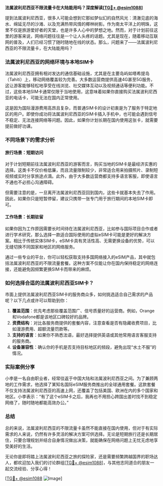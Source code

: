 **法属波利尼西亚不限流量卡在大陆能用吗？深度解读[[TG💪+ @esim1088](https://t.me/s/esim1088)]**

提到法属波利尼西亚，很多人可能会想到它那如梦似幻的自然风光：清澈见底的海水、绵延无尽的沙滩、以及充满热带风情的椰林树影。作为南太平洋上的明珠，这里不仅是旅游爱好者的天堂，也是许多人心中的梦想之地。然而，对于计划前往这里的游客来说，网络问题往往是一个让人头疼的话题。尤其是现在，随着移动互联网的普及，人们已经习惯了随时随地在线的状态。那么，问题来了——法属波利尼西亚的不限流量卡，在大陆能用吗？

### 法属波利尼西亚的网络环境与本地SIM卡

法属波利尼西亚拥有相对发达的通信基础设施，尤其是在主要岛屿如塔希提岛（Tahiti）上，移动网络覆盖较为完善。大多数运营商提供高速4G甚至5G服务，这让游客能够轻松地享受在线浏览、社交媒体互动以及视频通话等便利功能。不过，这些本地SIM卡通常仅限于当地使用，这意味着如果你直接购买法属波利尼西亚的电话卡，可能无法在国内正常使用。

这是因为国际漫游费用高昂且复杂，而普通SIM卡的设计初衷是为了服务于特定地区的用户。即使你成功将法属波利尼西亚的SIM卡插入手机中，也可能会遇到信号不稳定、无法连接网络等问题。因此，如果你计划长期在国内使用这张卡，就需要提前做好功课。

### 不同场景下的需求分析

#### 旅行场景：短期访问
对于计划短期前往法属波利尼西亚的游客而言，购买当地的SIM卡是最经济实惠的选择。这类卡不仅价格低廉，而且流量限制较少，非常适合用来拍摄照片、录制短视频或实时分享旅途点滴。此外，由于大多数运营商都支持多语言客服，即使语言不通也不必担心沟通障碍。

但需要注意的是，一旦离开法属波利尼西亚回到国内，这些卡就基本失去了作用。因此，如果你只是短暂停留，建议只携带一张专门用于旅行期间的本地SIM卡即可。

#### 工作场景：长期驻留
如果你因为工作原因需要长时间待在法属波利尼西亚，比如参与国际项目合作或者进行学术研究，那么选择一款适合国际使用的虚拟eSIM卡可能是更好的解决方案。相比于传统实体SIM卡，eSIM卡具有灵活性高、无需更换设备的优势，可以无缝切换不同国家和地区的网络服务。

通过一些专业的平台，你可以轻松获取支持多国网络接入的eSIM产品，其中就包括法属波利尼西亚的不限流量套餐。这种方案不仅能让你在国内保持稳定的网络连接，还能避免因频繁更换SIM卡而带来的麻烦。

### 如何选择合适的法属波利尼西亚SIM卡？

市面上提供法属波利尼西亚SIM卡的服务商众多，如何挑选适合自己需求的产品呢？以下几点或许可以帮助到你：

1. **覆盖范围**：优先考虑那些覆盖范围广、信号质量好的运营商。例如，Orange和Vodafone都是该地区口碑较好的品牌。
2. **资费结构**：对比各服务商提供的套餐内容，注意查看是否有隐藏收费项目，比如漫游费用、超额流量罚款等。
3. **支持的语言**：如果你不熟悉法语，最好选择提供英语或其他常用语言客服支持的服务商。
4. **设备兼容性**：确认你的手机是否支持目标地区的频段，避免出现“水土不服”的情况。

### 实际案例分享

小李是一名自由职业者，经常往返于中国大陆和法属波利尼西亚之间。为了兼顾两地的工作需求，他选择了某知名国际eSIM服务商推出的全球通用套餐。这款套餐不仅支持法属波利尼西亚的高速上网，还覆盖了包括美国、欧洲在内的多个国家和地区。小李表示：“有了这个eSIM卡之后，我再也不用担心跨国出差时找不到稳定网络了，随时随地都能高效办公。”

### 总结

总的来说，法属波利尼西亚的不限流量卡虽然不能直接在国内使用，但对于有实际需求的人来说，仍然有许多灵活的解决方案可供选择。无论是短期旅行还是长期居住，只要合理规划并结合自身情况做出决策，就能确保在网络问题上无忧无虑地享受美好的生活。

无论你是即将踏上法属波利尼西亚之旅的探险家，还是需要频繁跨越国界的职场达人，都欢迎加入我们的讨论群组[[TG💪+ @esim1088](https://t.me/s/esim1088)]，与其他志同道合的朋友一起交流经验、分享心得！

[[TG💪+ @esim1088](https://t.me/s/esim1088) ![Image](https://i.postimg.cc/4NQfJmqS/Snipaste-2025-05-13-00-14-12.png)]